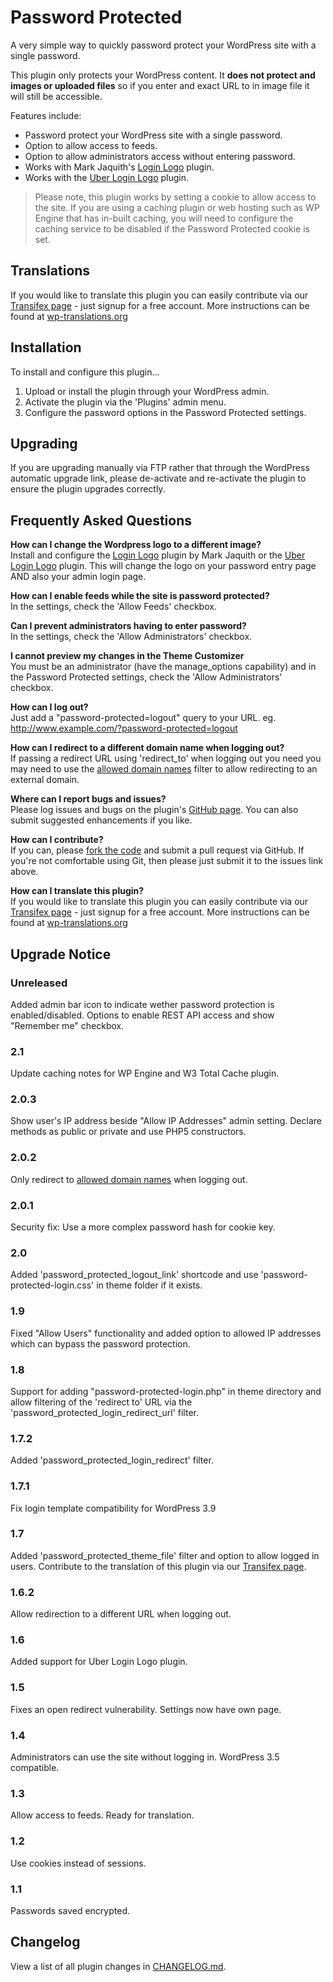 Password Protected
==================

A very simple way to quickly password protect your WordPress site with a single password.

This plugin only protects your WordPress content. It **does not protect and images or uploaded files** so if you enter and exact URL to in image file it will still be accessible.

Features include:

- Password protect your WordPress site with a single password.
- Option to allow access to feeds.
- Option to allow administrators access without entering password.
- Works with Mark Jaquith's [Login Logo](http://wordpress.org/extend/plugins/login-logo/) plugin.
- Works with the [Uber Login Logo](http://wordpress.org/plugins/uber-login-logo/) plugin.

> Please note, this plugin works by setting a cookie to allow access to the site. If you are using a caching plugin or web hosting such as WP Engine that has in-built caching, you will need to configure the caching service to be disabled if the Password Protected cookie is set.

Translations
------------

If you would like to translate this plugin you can easily contribute via our [Transifex page](https://www.transifex.com/projects/p/password-protected/resource/password-protected/) - just signup for a free account.
More instructions can be found at [wp-translations.org](http://wp-translations.org/translators-wp-translations/)

Installation
------------

To install and configure this plugin...

1. Upload or install the plugin through your WordPress admin.
1. Activate the plugin via the 'Plugins' admin menu.
1. Configure the password options in the Password Protected settings.

Upgrading
---------

If you are upgrading manually via FTP rather that through the WordPress automatic upgrade link, please de-activate and re-activate the plugin to ensure the plugin upgrades correctly.

Frequently Asked Questions
--------------------------

__How can I change the Wordpress logo to a different image?__  
Install and configure the [Login Logo](http://wordpress.org/extend/plugins/login-logo/) plugin by Mark Jaquith or the [Uber Login Logo](http://wordpress.org/plugins/uber-login-logo/) plugin. This will change the logo on your password entry page AND also your admin login page.

__How can I enable feeds while the site is password protected?__  
In the settings, check the 'Allow Feeds' checkbox.

__Can I prevent administrators having to enter password?__  
In the settings, check the 'Allow Administrators' checkbox.

__I cannot preview my changes in the Theme Customizer__  
You must be an administrator (have the manage_options capability) and in the Password Protected settings, check the 'Allow Administrators' checkbox.

__How can I log out?__  
Just add a "password-protected=logout" query to your URL.
eg. http://www.example.com/?password-protected=logout

__How can I redirect to a different domain name when logging out?__  
If passing a redirect URL using 'redirect_to' when logging out you need you may need to use the [allowed domain names](https://codex.wordpress.org/Plugin_API/Filter_Reference/allowed_redirect_hosts) filter to allow redirecting to an external domain.

__Where can I report bugs and issues?__  
Please log issues and bugs on the plugin's [GitHub page](https://github.com/benhuson/password-protected/issues).
You can also submit suggested enhancements if you like.

__How can I contribute?__  
If you can, please [fork the code](https://github.com/benhuson/password-protected) and submit a pull request via GitHub. If you're not comfortable using Git, then please just submit it to the issues link above.

__How can I translate this plugin?__  
If you would like to translate this plugin you can easily contribute via our [Transifex page](https://www.transifex.com/projects/p/password-protected/resource/password-protected/) - just signup for a free account.
More instructions can be found at [wp-translations.org](http://wp-translations.org/translators-wp-translations/)

Upgrade Notice
--------------

### Unreleased
Added admin bar icon to indicate wether password protection is enabled/disabled. Options to enable REST API access and show "Remember me" checkbox.

### 2.1
Update caching notes for WP Engine and W3 Total Cache plugin.

### 2.0.3
Show user's IP address beside "Allow IP Addresses" admin setting. Declare methods as public or private and use PHP5 constructors.

### 2.0.2
Only redirect to [allowed domain names](https://codex.wordpress.org/Plugin_API/Filter_Reference/allowed_redirect_hosts) when logging out.

### 2.0.1
Security fix: Use a more complex password hash for cookie key.

### 2.0
Added 'password_protected_logout_link' shortcode and use 'password-protected-login.css' in theme folder if it exists.

### 1.9
Fixed "Allow Users" functionality and added option to allowed IP addresses which can bypass the password protection.

### 1.8
Support for adding "password-protected-login.php" in theme directory and allow filtering of the 'redirect to' URL via the 'password_protected_login_redirect_url' filter.

### 1.7.2
Added 'password_protected_login_redirect' filter.

### 1.7.1
Fix login template compatibility for WordPress 3.9

### 1.7
Added 'password_protected_theme_file' filter and option to allow logged in users. Contribute to the translation of this plugin via our [Transifex page](https://www.transifex.com/projects/p/password-protected/resource/password-protected/).

### 1.6.2
Allow redirection to a different URL when logging out.

### 1.6
Added support for Uber Login Logo plugin.

### 1.5
Fixes an open redirect vulnerability. Settings now have own page.

### 1.4
Administrators can use the site without logging in. WordPress 3.5 compatible.

### 1.3
Allow access to feeds. Ready for translation.

### 1.2
Use cookies instead of sessions.

### 1.1
Passwords saved encrypted.

Changelog
---------

View a list of all plugin changes in [CHANGELOG.md](https://github.com/benhuson/password-protected/blob/master/CHANGELOG.md).
